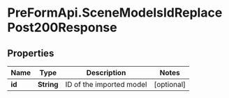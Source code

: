 # PreFormApi.SceneModelsIdReplacePost200Response

## Properties

Name | Type | Description | Notes
------------ | ------------- | ------------- | -------------
**id** | **String** | ID of the imported model | [optional] 


